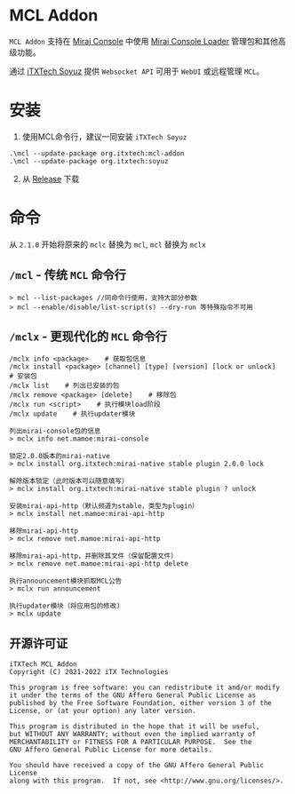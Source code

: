 # MCL Addon

`MCL Addon` 支持在 [Mirai Console](https://github.com/mamoe/mirai-console)
中使用 [Mirai Console Loader](https://github.com/iTXTech/mirai-console-loader) 管理包和其他高级功能。

通过 [iTXTech Soyuz](https://github.com/iTXTech/soyuz) 提供 `Websocket API` 可用于 `WebUI` 或远程管理 `MCL`。

# 安装

1. 使用MCL命令行，建议一同安装 `iTXTech Soyuz`

```
.\mcl --update-package org.itxtech:mcl-addon
.\mcl --update-package org.itxtech:soyuz
```

2. 从 [Release](https://github.com/iTXTech/mcl-addon/releases) 下载

# 命令

从 `2.1.0` 开始将原来的 `mclc` 替换为 `mcl`, `mcl` 替换为 `mclx`

## `/mcl` - 传统 `MCL` 命令行

```
> mcl --list-packages //同命令行使用，支持大部分参数
> mcl --enable/disable/list-script(s) --dry-run 等特殊指令不可用
```

## `/mclx` - 更现代化的 `MCL` 命令行

```
/mclx info <package>    # 获取包信息
/mclx install <package> [channel] [type] [version] [lock or unlock]    # 安装包
/mclx list    # 列出已安装的包
/mclx remove <package> [delete]    # 移除包
/mclx run <script>    # 执行模块load阶段
/mclx update    # 执行updater模块

列出mirai-console包的信息
> mclx info net.mamoe:mirai-console

锁定2.0.0版本的mirai-native
> mclx install org.itxtech:mirai-native stable plugin 2.0.0 lock

解除版本锁定（此时版本可以随意填写）
> mclx install org.itxtech:mirai-native stable plugin ? unlock

安装mirai-api-http（默认频道为stable，类型为plugin）
> mclx install net.mamoe:mirai-api-http

移除mirai-api-http
> mclx remove net.mamoe:mirai-api-http

移除mirai-api-http，并删除其文件（保留配置文件）
> mclx remove net.mamoe:mirai-api-http delete

执行announcement模块抓取MCL公告
> mclx run announcement

执行updater模块（将应用包的修改)
> mclx update
```

## 开源许可证

    iTXTech MCL Addon
    Copyright (C) 2021-2022 iTX Technologies

    This program is free software: you can redistribute it and/or modify
    it under the terms of the GNU Affero General Public License as
    published by the Free Software Foundation, either version 3 of the
    License, or (at your option) any later version.

    This program is distributed in the hope that it will be useful,
    but WITHOUT ANY WARRANTY; without even the implied warranty of
    MERCHANTABILITY or FITNESS FOR A PARTICULAR PURPOSE.  See the
    GNU Affero General Public License for more details.

    You should have received a copy of the GNU Affero General Public License
    along with this program.  If not, see <http://www.gnu.org/licenses/>.
